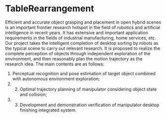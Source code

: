# TableRearrangement
Efficient and accurate object grasping and placement in open hybrid scenes is an important frontier research hotspot in the field of robotics and artificial intelligence in recent years. It has extensive and important application requirements in the fields of industrial manufacturing, home services, etc. Our project takes the intelligent completion of desktop sorting by robots as the typical scene to carry out relevant research. It is proposed to realize the complete perception of objects through independent exploration of the environment, and then reasonably plan the motion trajectory as the research idea. The main contents are as follows: 
1. Perceptual recognition and pose estimation of target object combined with autonomous environment exploration; 
2. 2. Optimal trajectory planning of manipulator considering object state and collision; 
3. 3. Development and demonstration verification of manipulator desktop finishing integrated system.
